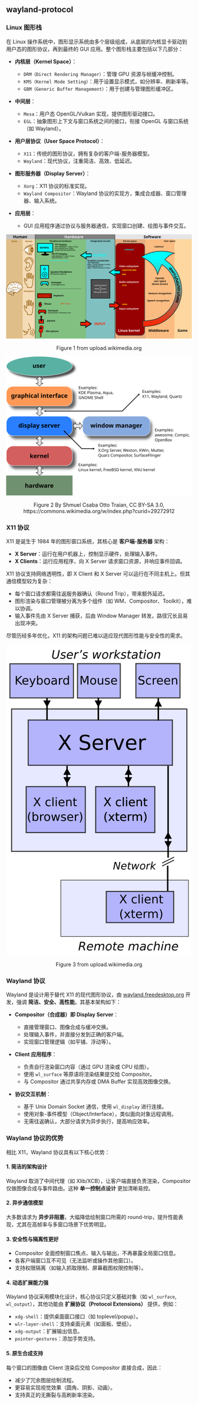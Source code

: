 ## wayland-protocol

### Linux 图形栈

在 Linux 操作系统中，图形显示系统由多个层级组成，从底层的内核显卡驱动到用户态的图形协议，再到最终的 GUI 应用。整个图形栈主要包括以下几部分：

- **内核层（Kernel Space）**：
  - `DRM（Direct Rendering Manager）`：管理 GPU 资源与帧缓冲控制。
  - `KMS（Kernel Mode Setting）`：用于设置显示模式，如分辨率、刷新率等。
  - `GBM（Generic Buffer Management）`：用于创建与管理图形缓冲区。

- **中间层**：
  - `Mesa`：用户态 OpenGL/Vulkan 实现，提供图形驱动接口。
  - `EGL`：抽象图形上下文与窗口系统之间的接口，衔接 OpenGL 与窗口系统（如 Wayland）。
  
- **用户层协议（User Space Protocol）**：
  - `X11`：传统的图形协议，拥有复杂的客户端-服务器模型。
  - `Wayland`：现代协议，注重简洁、高效、低延迟。

- **图形服务器（Display Server）**：
  - `Xorg`：X11 协议的标准实现。
  - `Wayland Compositor`：Wayland 协议的实现方，集成合成器、窗口管理器、输入系统。

- **应用层**：
  - GUI 应用程序通过协议与服务器通信，实现窗口创建、绘图与事件交互。

<div align = center>
    <img src = "wayland-protocol/LinuxGraphStack.svg">
    <p style="font-size:14px;">Figure 1 from upload.wikimedia.org</p>
</div>

<div align = center>
    <img src = "wayland-protocol/fullStack.svg">
    <p style="font-size:14px;">Figure 2 By Shmuel Csaba Otto Traian, CC BY-SA 3.0, https://commons.wikimedia.org/w/index.php?curid=29272912</p>
</div>

### X11 协议

X11 是诞生于 1984 年的图形窗口系统，其核心是 **客户端-服务器** 架构：

- **X Server**：运行在用户机器上，控制显示硬件，处理输入事件。
- **X Clients**：运行应用程序，向 X Server 请求窗口资源，并响应事件回调。

X11 协议支持网络透明性，即 X Client 和 X Server 可以运行在不同主机上。但其通信模型较为复杂：

- 每个窗口请求都需往返服务器确认（Round Trip），带来额外延迟。
- 图形渲染与窗口管理被分离为多个组件（如 WM、Compositor、Toolkit），难以协调。
- 输入事件先由 X Server 捕获，后由 Window Manager 转发，路径冗长且易出现冲突。

尽管历经多年优化，X11 的架构问题已难以适应现代图形性能与安全性的需求。

<div align = center>
    <img src = "wayland-protocol/x11.svg">
    <p style="font-size:14px;">Figure 3 from upload.wikimedia.org</p>
</div>

### Wayland 协议

Wayland 是设计用于替代 X11 的现代图形协议，由 [wayland.freedesktop.org](https://wayland.freedesktop.org) 开发，强调 **简洁、安全、高性能**。其基本架构如下：

- **Compositor（合成器）即 Display Server**：
  - 直接管理窗口、图像合成与缓冲交换。
  - 处理输入事件，并直接分发到正确的客户端。
  - 实现窗口管理逻辑（如平铺、浮动等）。

- **Client 应用程序**：
  - 负责自行渲染窗口内容（通过 GPU 渲染或 CPU 绘图）。
  - 使用 `wl_surface` 等原语将渲染结果提交给 Compositor。
  - 与 Compositor 通过共享内存或 DMA Buffer 实现高效图像交换。

- **协议交互机制**：
  - 基于 Unix Domain Socket 通信，使用 `wl_display` 进行连接。
  - 使用对象-事件模型（Object/Interface），类似面向对象远程调用。
  - 无需往返确认，大部分请求为异步执行，提高响应效率。

### Wayland 协议的优势

相比 X11，Wayland 协议具有以下核心优势：

#### 1. 简洁的架构设计

Wayland 取消了中间代理（如 Xlib/XCB），让客户端直接负责渲染，Compositor 仅做图像合成与事件路由。这种 **单一控制点设计** 更加清晰易控。

#### 2. 异步通信模型

大多数请求为 **异步非阻塞**，大幅降低绘制窗口所需的 round-trip，提升性能表现，尤其在高帧率与多窗口场景下优势明显。

#### 3. 安全性与隔离性更好

- Compositor 全面控制窗口焦点、输入与输出，不再暴露全局窗口信息。
- 各客户端窗口互不可见（无法监听或操作其他窗口）。
- 支持权限隔离（如输入抓取限制、屏幕截图权限控制等）。

#### 4. 动态扩展能力强

Wayland 协议采用模块化设计，核心协议只定义基础对象（如 `wl_surface`, `wl_output`），其他功能由 **扩展协议（Protocol Extensions）** 提供，例如：

- `xdg-shell`：提供桌面窗口接口（如 toplevel/popup）。
- `wlr-layer-shell`：支持桌面元素（如面板、壁纸）。
- `xdg-output`：扩展输出信息。
- `pointer-gestures`：添加手势支持。

#### 5. 原生合成支持

每个窗口的图像由 Client 渲染后交给 Compositor 直接合成，因此：

- 减少了冗余图层绘制流程。
- 更容易实现视觉效果（圆角、阴影、动画）。
- 支持真正的无撕裂与高刷新率渲染。

